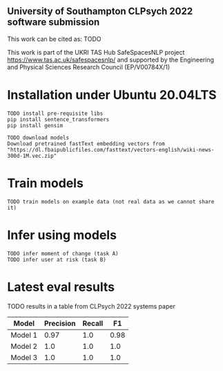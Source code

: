 ## University of Southampton CLPsych 2022 software submission

This work can be cited as:
TODO

This work is part of the UKRI TAS Hub SafeSpacesNLP project https://www.tas.ac.uk/safespacesnlp/ and supported by the Engineering and Physical Sciences Research Council (EP/V00784X/1)

# Installation under Ubuntu 20.04LTS

```
TODO install pre-requisite libs
pip install sentence_transformers
pip install gensim

TODO download models
Download pretrained fastText embedding vectors from "https://dl.fbaipublicfiles.com/fasttext/vectors-english/wiki-news-300d-1M.vec.zip"
```

# Train models

```
TODO train models on example data (not real data as we cannot share it)
```

# Infer using models

```
TODO infer moment of change (task A)
TODO infer user at risk (task B)
```

# Latest eval results

TODO results in a table from CLPsych 2022 systems paper

| Model | Precision | Recall | F1 |
| ----- | --------- | ------ | -- |
| Model 1 | 0.97 | 1.0 | 0.98 |
| Model 2 | 1.0 | 1.0 | 1.0 |
| Model 3 | 1.0 | 1.0 | 1.0 |

